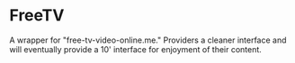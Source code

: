 FreeTV
======

A wrapper for "free-tv-video-online.me." Providers a cleaner interface and will eventually provide a 10' interface for enjoyment of their content.